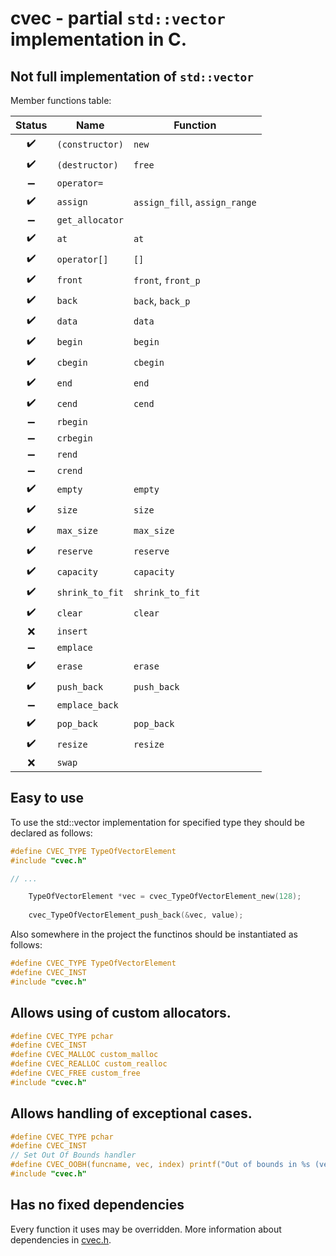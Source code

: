 # cvec - partial `std::vector` implementation in C.
## Not full implementation of `std::vector`

Member functions table:

| Status | Name | Function |
| :---: | --- | --- |
| :heavy_check_mark: | `(constructor)` | `new` |
| :heavy_check_mark: | `(destructor)` | `free` |
| :heavy_minus_sign: | `operator=` |  |
| :heavy_check_mark: | `assign` | `assign_fill`, `assign_range` |
| :heavy_minus_sign: | `get_allocator` |  |
| :heavy_check_mark: | `at` | `at` |
| :heavy_check_mark: | `operator[]` | `[]` |
| :heavy_check_mark: | `front` | `front`, `front_p` |
| :heavy_check_mark: | `back` | `back`, `back_p` |
| :heavy_check_mark: | `data` | `data` |
| :heavy_check_mark: | `begin` | `begin` |
| :heavy_check_mark: | `cbegin` | `cbegin` |
| :heavy_check_mark: | `end` | `end` |
| :heavy_check_mark: | `cend` | `cend` |
| :heavy_minus_sign: | `rbegin` |  |
| :heavy_minus_sign: | `crbegin` |  |
| :heavy_minus_sign: | `rend` |  |
| :heavy_minus_sign: | `crend` |  |
| :heavy_check_mark: | `empty` | `empty` |
| :heavy_check_mark: | `size` | `size` |
| :heavy_check_mark: | `max_size` | `max_size` |
| :heavy_check_mark: | `reserve` | `reserve` |
| :heavy_check_mark: | `capacity` | `capacity` |
| :heavy_check_mark: | `shrink_to_fit` | `shrink_to_fit` |
| :heavy_check_mark: | `clear` | `clear` |
| :x: | `insert` |  |
| :heavy_minus_sign: | `emplace` |  |
| :heavy_check_mark: | `erase` | `erase` |
| :heavy_check_mark: | `push_back` | `push_back` |
| :heavy_minus_sign: | `emplace_back` |  |
| :heavy_check_mark: | `pop_back` | `pop_back` |
| :heavy_check_mark: | `resize` | `resize` |
| :x: | `swap` |  |

## Easy to use

To use the std::vector implementation for specified type they should be declared as follows:

```C
#define CVEC_TYPE TypeOfVectorElement
#include "cvec.h"

// ...

    TypeOfVectorElement *vec = cvec_TypeOfVectorElement_new(128);
    
    cvec_TypeOfVectorElement_push_back(&vec, value);
```

Also somewhere in the project the functinos should be instantiated as follows:

```C
#define CVEC_TYPE TypeOfVectorElement
#define CVEC_INST
#include "cvec.h"
```

## Allows using of custom allocators.

```C
#define CVEC_TYPE pchar
#define CVEC_INST
#define CVEC_MALLOC custom_malloc
#define CVEC_REALLOC custom_realloc
#define CVEC_FREE custom_free
#include "cvec.h"
```

## Allows handling of exceptional cases.

```C
#define CVEC_TYPE pchar
#define CVEC_INST
// Set Out Of Bounds handler
#define CVEC_OOBH(funcname, vec, index) printf("Out of bounds in %s (vec = %p, i = %d)", funcname, vec, index); abort();
#include "cvec.h"
```

## Has no fixed dependencies

Every function it uses may be overridden. More information about dependencies in [cvec.h](cvec.h).
